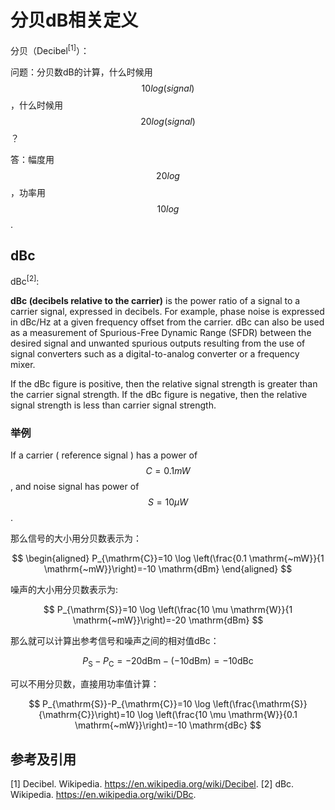 # 分贝dB相关定义

分贝（Decibel<sup>[1]</sup>）：

问题：分贝数dB的计算，什么时候用$$10log \left( signal \right)$$，什么时候用$$20log \left( signal \right)$$？

答：幅度用$$20log$$，功率用$$10log$$.

## dBc

dBc<sup>[2]</sup>:

**dBc (decibels relative to the carrier)** is the power ratio of a signal to a carrier signal, expressed in decibels. For example, phase noise is expressed in dBc/Hz at a given frequency offset from the carrier. dBc can also be used as a measurement of Spurious-Free Dynamic Range (SFDR) between the desired signal and unwanted spurious outputs resulting from the use of signal converters such as a digital-to-analog converter or a frequency mixer.

If the dBc figure is positive, then the relative signal strength is greater than the carrier signal strength. If the dBc figure is negative, then the relative signal strength is less than carrier signal strength.

### 举例

If a carrier ( reference signal ) has a power of $$C = 0.1 mW$$, and noise signal has power of $$S = 10 μW$$.

那么信号的大小用分贝数表示为：

$$
\begin{aligned}
P_{\mathrm{C}}=10 \log \left(\frac{0.1 \mathrm{~mW}}{1 \mathrm{~mW}}\right)=-10 \mathrm{dBm}
\end{aligned}
$$

噪声的大小用分贝数表示为:

$$
P_{\mathrm{S}}=10 \log \left(\frac{10 \mu \mathrm{W}}{1 \mathrm{~mW}}\right)=-20 \mathrm{dBm}
$$

那么就可以计算出参考信号和噪声之间的相对值$\mathrm{dBc}$：

$$
P_{\mathrm{S}}-P_{\mathrm{C}}=-20 \mathrm{dBm}-(-10 \mathrm{dBm})=-10 \mathrm{dBc}
$$

可以不用分贝数，直接用功率值计算：

$$
P_{\mathrm{S}}-P_{\mathrm{C}}=10 \log \left(\frac{\mathrm{S}}{\mathrm{C}}\right)=10 \log \left(\frac{10 \mu \mathrm{W}}{0.1 \mathrm{~mW}}\right)=-10 \mathrm{dBc}
$$

## 参考及引用

[1] Decibel. Wikipedia. <https://en.wikipedia.org/wiki/Decibel>.
[2] dBc. Wikipedia. <https://en.wikipedia.org/wiki/DBc>.

